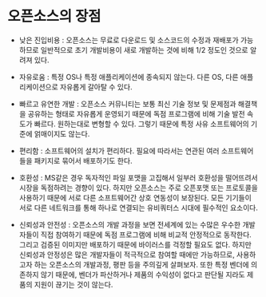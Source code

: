 오픈소스의 장점
===============
 * 낮은 진입비용 : 오픈소스는 무료로 다운로드 및 소스코드의 수정과 재배포가 가능하므로 일반적으로 초기 개발비용이 새로 개발하는 것에 비해 1/2 정도인 것으로 알려져 있다.

 * 자유로움 : 특정 OS나 특정 애플리케이션에 종속되지 않는다. 다른 OS, 다른 애플리케이션으로 자유롭게 갈아탈 수 있다.

 * 빠르고 유연한 개발 : 오픈소스 커뮤니티는 보통 최신 기술 정보 및 문제점과 해결책을 공유하는 형태로 자유롭게 운영되기 때문에 독점 프로그램에 비해 기술 발전 속도가 빠르다. 원하는대로 변형할 수 있다. 그렇기 때문에 특정 사유 소프트웨어의 기준에 얽매이지도 않는다.

 * 편리함 : 소프트웨어의 설치가 편리하다. 필요에 따라서는 연관된 여러 소프트웨어들을 패키지로 묶어서 배포하기도 한다.

 * 호환성 : MS같은 경우 독자적인 파일 포맷을 고집해서 일부러 호환성을 떨어뜨려서 시장을 독점하려는 경향이 있다. 하지만 오픈소스는 주로 오픈포맷 또는 프로토콜을 사용하기 때문에 서로 다른 소프트웨어간 상호 연동성이 보장된다. 모든 기기들이 서로 다른 네트워크를 통해 하나로 연결되는 유비쿼터스 시대에 필수적인 요소이다.

 * 신뢰성과 안전성 : 오픈소스의 개발 과정을 보면 전세계에 있는 수많은 우수한 개발자들이 직접 참여하기 때문에 독점 프로그램에 비해 비교적 안정적으로 동작한다. 그리고 검증된 이미지만 배포하기 때문에 바이러스를 걱정할 필요도 없다. 하지만 신뢰성과 안정성은 많은 개발자들이 적극적으로 참여할 때에만 가능하므로, 사용하고자 하는 오픈소스의 개발과정, 평판 등을 주의깊게 살펴보자. 또한 특정 벤더에 의존하지 않기 때문에, 벤더가 파산하거나 제품의 수익성이 없다고 판단될 지라도 제품의 지원이 끊기는 것이 않는다. 
